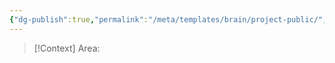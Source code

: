 ```yaml
---
{"dg-publish":true,"permalink":"/meta/templates/brain/project-public/","title":"project - public","tags":["💻_Project_Doc","📥_New","🧊_Frozen_Investment"],"updated":"2025-10-21T07:17:32.779-07:00"}
---
```



> [!Context]
> Area: 